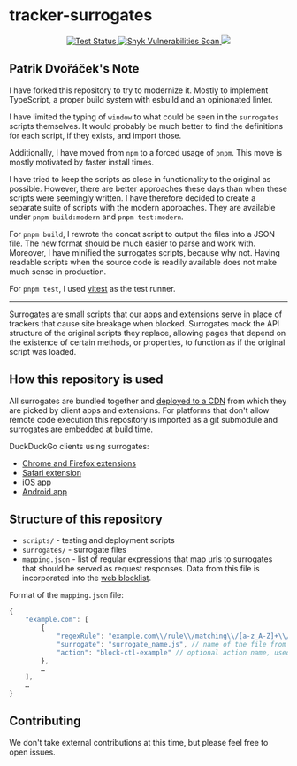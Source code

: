 # tracker-surrogates

<div align="center">
    <a href="https://github.com/tehSIRius/tracker-surrogates/actions/workflows/test.yml">
        <img src="https://github.com/tehSIRius/tracker-surrogates/actions/workflows/test.yml/badge.svg" alt="Test Status" />
    </a>
    <a href="https://snyk.io/test/github/tehsirius/tracker-surrogates">
        <img src="https://snyk.io/test/github/tehSIRius/tracker-surrogates/badge.svg" alt="Snyk Vulnerabilities Scan" />
    </a>
    <a href="https://codeclimate.com/github/tehSIRius/tracker-surrogates/maintainability">
        <img src="https://api.codeclimate.com/v1/badges/860c45e3365b6ec3e6b1/maintainability" />
    </a>
</div>

## Patrik Dvořáček's Note

I have forked this repository to try to modernize it. Mostly to implement TypeScript, a proper build system with esbuild and an opinionated linter.

I have limited the typing of `window` to what could be seen in the `surrogates` scripts themselves. It would probably be much better to find the definitions for each script, if they exists, and import those.

Additionally, I have moved from `npm` to a forced usage of `pnpm`. This move is mostly motivated by faster install times.

I have tried to keep the scripts as close in functionality to the original as possible. However, there are better approaches these days than when these scripts were seemingly written. I have therefore decided to create a separate suite of scripts with the modern approaches. They are available under `pnpm build:modern` and `pnpm test:modern`.

For `pnpm build`, I rewrote the concat script to output the files into a JSON file. The new format should be much easier to parse and work with. Moreover, I have minified the surrogates scripts, because why not. Having readable scripts when the source code is readily available does not make much sense in production.

For `pnpm test`, I used [vitest](https://vitest.dev/) as the test runner.

---

Surrogates are small scripts that our apps and extensions serve in place of trackers that cause site breakage when blocked. Surrogates mock the API structure of the original scripts they replace, allowing pages that depend on the existence of certain methods, or properties, to function as if the original script was loaded.

## How this repository is used

All surrogates are bundled together and [deployed to a CDN](https://duckduckgo.com/contentblocking.js?l=surrogates) from which they are picked by client apps and extensions.
For platforms that don't allow remote code execution this repository is imported as a git submodule and surrogates are embedded at build time.

DuckDuckGo clients using surrogates:

-   [Chrome and Firefox extensions](https://github.com/duckduckgo/duckduckgo-privacy-extension)
-   [Safari extension](https://github.com/duckduckgo/privacy-essentials-safari)
-   [iOS app](https://github.com/duckduckgo/iOS)
-   [Android app](https://github.com/duckduckgo/Android)

## Structure of this repository

-   `scripts/` - testing and deployment scripts
-   `surrogates/` - surrogate files
-   `mapping.json` - list of regular expressions that map urls to surrogates that should be served as request responses. Data from this file is incorporated into the [web blocklist](https://github.com/duckduckgo/tracker-blocklists/tree/main/web).

Format of the `mapping.json` file:

```js
{
    "example.com": [
        {
            "regexRule": "example.com\\/rule\\/matching\\/[a-z_A-Z]+\\/file.js", // regular expression for matching urls
            "surrogate": "surrogate_name.js", // name of the file from the `surrogates/` folder
            "action": "block-ctl-example" // optional action name, used by the blocklist, indicating that this surrogate is meant for the Click To Load feature
        },
        …
    ],
    …
}
```

## Contributing

We don't take external contributions at this time, but please feel free to open issues.
